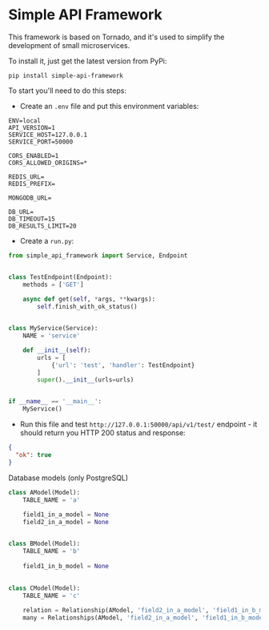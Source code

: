 <h1>Simple API Framework</h1>

This framework is based on Tornado, and it's used to simplify the development of small microservices.

To install it, just get the latest version from PyPi:

```shell
pip install simple-api-framework
```

To start you'll need to do this steps:

- Create an `.env` file and put this environment variables:

```shell
ENV=local
API_VERSION=1
SERVICE_HOST=127.0.0.1
SERVICE_PORT=50000

CORS_ENABLED=1
CORS_ALLOWED_ORIGINS=*

REDIS_URL=
REDIS_PREFIX=

MONGODB_URL=

DB_URL=
DB_TIMEOUT=15
DB_RESULTS_LIMIT=20
```

- Create a `run.py`:

```python
from simple_api_framework import Service, Endpoint


class TestEndpoint(Endpoint):
    methods = ['GET']
    
    async def get(self, *args, **kwargs):
        self.finish_with_ok_status()


class MyService(Service):
    NAME = 'service'

    def __init__(self):
        urls = [
            {'url': 'test', 'handler': TestEndpoint}
        ]
        super().__init__(urls=urls)


if __name__ == '__main__':
    MyService()

```

- Run this file and test `http://127.0.0.1:50000/api/v1/test/` endpoint - it should return you HTTP 200 status and 
response:

```json
{
  "ok": true
}
```

Database models (only PostgreSQL)

```python
class AModel(Model):
    TABLE_NAME = 'a'
    
    field1_in_a_model = None
    field2_in_a_model = None


class BModel(Model):
    TABLE_NAME = 'b'
    
    field1_in_b_model = None
    
    
class CModel(Model):
    TABLE_NAME = 'c'

    relation = Relationship(AModel, 'field2_in_a_model', 'field1_in_b_model')
    many = Relationships(AModel, 'field2_in_a_model', 'field1_in_b_model')
```
